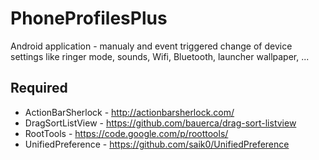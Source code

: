 PhoneProfilesPlus
=================

Android application - manualy and event triggered change of device settings like ringer mode, sounds, Wifi, Bluetooth, launcher wallpaper, ...

Required
--------

- ActionBarSherlock - http://actionbarsherlock.com/
- DragSortListView - https://github.com/bauerca/drag-sort-listview
- RootTools - https://code.google.com/p/roottools/
- UnifiedPreference - https://github.com/saik0/UnifiedPreference

